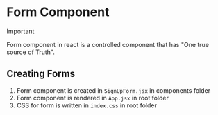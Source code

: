 # Form Component
> [!Important]
> Form component in react is a controlled component that has "One true source of Truth".

## Creating Forms
1. Form component is created in `SignUpForm.jsx` in components folder
2. Form component is rendered in `App.jsx` in root folder
3. CSS for form is written in `index.css` in root folder
